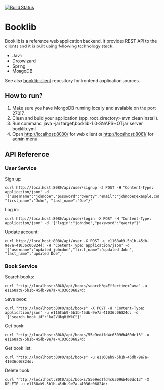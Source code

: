 [![Build Status](https://travis-ci.org/antonkharenko/booklib.svg?branch=master)](https://travis-ci.org/antonkharenko/booklib)

# Booklib #

Booklib is a reference web application backend. It provides REST API to the clients and it is built using following technology stack:

* Java
* Dropwizard
* Spring
* MongoDB
 
See also [booklib-client](https://github.com/antonkharenko/booklib-client) repository for frontend application sources.

## How to run? ##

1. Make sure you have MongoDB running locally and available on the port 27017.
2. Clean and build your application (app_root_directory> mvn clean install).
3. Run command: java -jar target\booklib-1.0-SNAPSHOT.jar server booklib.yml
4. Open [http://localhost:8080/](http://localhost:8080/) for web client or [http://localhost:8081/](http://localhost:8081/) for admin menu

## API Reference ##

### User Service ###

Sign up:

    curl http://localhost:8080/api/user/signup -X POST -H "Content-Type: application/json" -d '{"username":"johndoe","password":"qwerty","email":"johndoe@example.com", "first_name":"John", "last_name":"Doe"}'

Log in:

    curl http://localhost:8080/api/user/login -X POST -H "Content-Type: application/json" -d '{"login":"johndoe","password":"qwerty"}'

Update account:

    curl http://localhost:8080/api/user -X POST -u e1168ab9-5b1b-45db-9e7a-41036c06824d: -H "Content-Type: application/json" -d '{"username":"updated_johndoe","first_name":"updated John", "last_name":"updated Doe"}' 

### Book Service ###

Search books:

    curl "http://localhost:8080/api/books/search?q=Effective+Java" -u e1168ab9-5b1b-45db-9e7a-41036c06824d: 
    
Save book:

    curl "http://localhost:8080/api/books" -X POST -H "Content-Type: application/json" -u e1168ab9-5b1b-45db-9e7a-41036c06824d: -d '{"search_book_id":"ka2VUBqHiWkC"}' 
    
Get book:

    curl "http://localhost:8080/api/books/55e9ed8fd4c63096b460dc13" -u e1168ab9-5b1b-45db-9e7a-41036c06824d:

Get book list:

    curl "http://localhost:8080/api/books" -u e1168ab9-5b1b-45db-9e7a-41036c06824d:

Delete book:

    curl "http://localhost:8080/api/books/55e9ed8fd4c63096b460dc13" -X DELETE -u e1168ab9-5b1b-45db-9e7a-41036c06824d:

